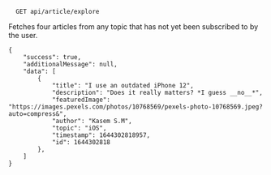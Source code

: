 ```http
  GET api/article/explore
```

Fetches four articles from any topic that has not yet been subscribed to by the user. 

```
{
    "success": true,
    "additionalMessage": null,
    "data": [
        {
            "title": "I use an outdated iPhone 12",
            "description": "Does it really matters? *I guess __no__*",
            "featuredImage": "https://images.pexels.com/photos/10768569/pexels-photo-10768569.jpeg?auto=compress&",        
            "author": "Kasem S.M", 
            "topic": "iOS",
            "timestamp": 1644302818957,
            "id": 1644302818
        },
    ]
}
```